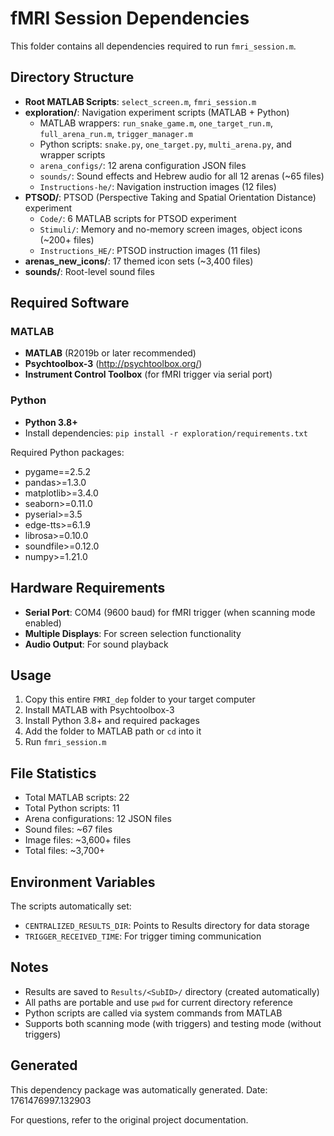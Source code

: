 # fMRI Session Dependencies

This folder contains all dependencies required to run `fmri_session.m`.

## Directory Structure

- **Root MATLAB Scripts**: `select_screen.m`, `fmri_session.m`
- **exploration/**: Navigation experiment scripts (MATLAB + Python)
  - MATLAB wrappers: `run_snake_game.m`, `one_target_run.m`, `full_arena_run.m`, `trigger_manager.m`
  - Python scripts: `snake.py`, `one_target.py`, `multi_arena.py`, and wrapper scripts
  - `arena_configs/`: 12 arena configuration JSON files
  - `sounds/`: Sound effects and Hebrew audio for all 12 arenas (~65 files)
  - `Instructions-he/`: Navigation instruction images (12 files)
- **PTSOD/**: PTSOD (Perspective Taking and Spatial Orientation Distance) experiment
  - `Code/`: 6 MATLAB scripts for PTSOD experiment
  - `Stimuli/`: Memory and no-memory screen images, object icons (~200+ files)
  - `Instructions_HE/`: PTSOD instruction images (11 files)
- **arenas_new_icons/**: 17 themed icon sets (~3,400 files)
- **sounds/**: Root-level sound files

## Required Software

### MATLAB
- **MATLAB** (R2019b or later recommended)
- **Psychtoolbox-3** (http://psychtoolbox.org/)
- **Instrument Control Toolbox** (for fMRI trigger via serial port)

### Python
- **Python 3.8+**
- Install dependencies: `pip install -r exploration/requirements.txt`

Required Python packages:
- pygame==2.5.2
- pandas>=1.3.0
- matplotlib>=3.4.0
- seaborn>=0.11.0
- pyserial>=3.5
- edge-tts>=6.1.9
- librosa>=0.10.0
- soundfile>=0.12.0
- numpy>=1.21.0

## Hardware Requirements

- **Serial Port**: COM4 (9600 baud) for fMRI trigger (when scanning mode enabled)
- **Multiple Displays**: For screen selection functionality
- **Audio Output**: For sound playback

## Usage

1. Copy this entire `FMRI_dep` folder to your target computer
2. Install MATLAB with Psychtoolbox-3
3. Install Python 3.8+ and required packages
4. Add the folder to MATLAB path or `cd` into it
5. Run `fmri_session.m`

## File Statistics

- Total MATLAB scripts: 22
- Total Python scripts: 11
- Arena configurations: 12 JSON files
- Sound files: ~67 files
- Image files: ~3,600+ files
- Total files: ~3,700+

## Environment Variables

The scripts automatically set:
- `CENTRALIZED_RESULTS_DIR`: Points to Results directory for data storage
- `TRIGGER_RECEIVED_TIME`: For trigger timing communication

## Notes

- Results are saved to `Results/<SubID>/` directory (created automatically)
- All paths are portable and use `pwd` for current directory reference
- Python scripts are called via system commands from MATLAB
- Supports both scanning mode (with triggers) and testing mode (without triggers)

## Generated

This dependency package was automatically generated.
Date: 1761476997.132903

For questions, refer to the original project documentation.
